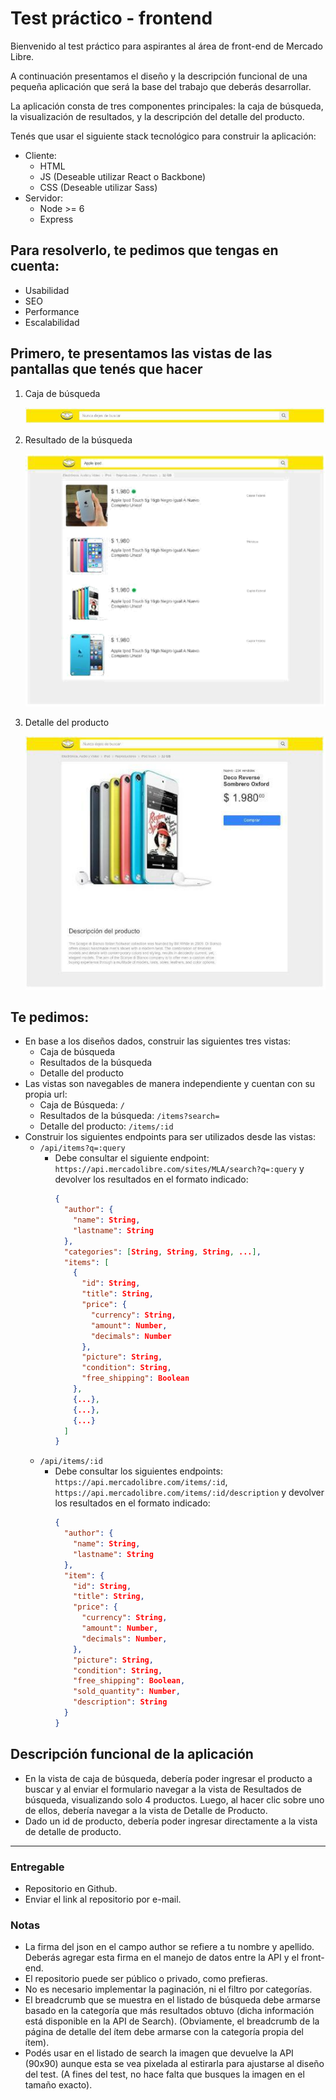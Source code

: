 # Test práctico - frontend

Bienvenido al test práctico para aspirantes al área de front-end de Mercado Libre.

A continuación presentamos el diseño y la descripción funcional de una pequeña aplicación que será la base del trabajo que deberás desarrollar.

La aplicación consta de tres componentes principales: la caja de búsqueda, la visualización de resultados, y la descripción del detalle del producto.

Tenés que usar el siguiente stack tecnológico para construir la aplicación:  
 * Cliente:
   * HTML
   * JS (Deseable utilizar React o Backbone)
   * CSS (Deseable utilizar Sass)
* Servidor:
   * Node >= 6
   * Express

## Para resolverlo, te pedimos que tengas en cuenta:
 * Usabilidad
 * SEO
 * Performance
 * Escalabilidad

## Primero, te presentamos las vistas de las pantallas que tenés que hacer
 1. Caja de búsqueda

    ![Caja de búsqueda](assets/1.png)
 2. Resultado de la búsqueda

    ![Resultado de la búsqueda](assets/2.png)
 3. Detalle del producto

    ![Detalle del producto](assets/3.png)

## Te pedimos:
 * En base a los diseños dados, construir las siguientes tres vistas:
   * Caja de búsqueda
   * Resultados de la búsqueda
   * Detalle del producto
 * Las vistas son navegables de manera independiente y cuentan con su propia url:
   * Caja de Búsqueda: `/`
   * Resultados de la búsqueda: `/items?search=`
   * Detalle del producto: `/items/:id`
 * Construir los siguientes endpoints para ser utilizados desde las vistas:
   * `/api/items?q=:query`
     * Debe consultar el siguiente endpoint: `https://api.mercadolibre.com/sites/MLA/search?q=:query` y devolver los resultados en el formato indicado:  
        ```json
        {
          "author": {
            "name": String,
            "lastname": String
          },
          "categories": [String, String, String, ...],
          "items": [
            {
              "id": String,
              "title": String,
              "price": {
                "currency": String,
                "amount": Number,
                "decimals": Number
              },
              "picture": String,
              "condition": String,
              "free_shipping": Boolean
            },
            {...},
            {...},
            {...}
          ]
        }
        ```
   * `/api/items/:id`
     * Debe consultar los siguientes endpoints: `https://api.mercadolibre.com/items/:id`, `https://api.mercadolibre.com/items/:id​/description` y devolver los resultados en el formato indicado:  
        ```json
        {
          "author": {
            "name": String,
            "lastname": String
          },
          "item": {
            "id": String,
            "title": String,
            "price": {
              "currency": String,
              "amount": Number,
              "decimals": Number,
            },
            "picture": String,
            "condition": String,
            "free_shipping": Boolean,
            "sold_quantity": Number,
            "description": String
          }
        }
        ```

## Descripción funcional de la aplicación
 * En la vista de caja de búsqueda, debería poder ingresar el producto a buscar y al enviar el formulario navegar a la vista de Resultados de búsqueda, visualizando solo 4 productos. Luego, al hacer clic sobre uno de ellos, debería navegar a la vista de Detalle de Producto.
 * Dado un id de producto, debería poder ingresar directamente a la vista de detalle de producto.

---

### Entregable
 * Repositorio en Github.
 * Enviar el link al repositorio por e-mail.

### Notas
 * La firma del json en el campo author se refiere a tu nombre y apellido. Deberás agregar esta firma en el manejo de datos entre la API y el front-end.
 * El repositorio puede ser público o privado, como prefieras.
 * No es necesario implementar la paginación, ni el filtro por categorías.
 * El breadcrumb que se muestra en el listado de búsqueda debe armarse basado en la categoría que más resultados obtuvo (dicha información está disponible en la API de Search). (Obviamente, el breadcrumb de la página de detalle del ítem debe armarse con la categoría propia del ítem).
 * Podés usar en el listado de search la imagen que devuelve la API (90x90) aunque esta se vea pixelada al estirarla para ajustarse al diseño del test. (A fines del test, no hace falta que busques la imagen en el tamaño exacto).